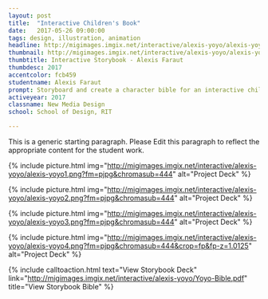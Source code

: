 ```yaml
---
layout: post
title:  "Interactive Children's Book"
date:   2017-05-26 09:00:00
tags: design, illustration, animation
headline: http://migimages.imgix.net/interactive/alexis-yoyo/alexis-yoyo1.png?fm=pjpg&h=400&fit=crop&crop=fp&fp-y=1&fp-z=1.55&fp-x=.9&auto=format
thumbnail: http://migimages.imgix.net/interactive/alexis-yoyo/alexis-yoyo1.png?fit=crop&fm=pjpg&q=85crop=fp&fp-x=1&chromasub=444
thumbtitle: Interactive Storybook - Alexis Faraut
thumbdesc: 2017
accentcolor: fcb459
studentname: Alexis Faraut 
prompt: Storyboard and create a character bible for an interactive children's storybook.
activeyear: 2017
classname: New Media Design 
school: School of Design, RIT

---
```


<section>
<p>This is a generic starting paragraph. Please Edit this paragraph to reflect the appropriate content for the student work.</p>

{% include picture.html img="http://migimages.imgix.net/interactive/alexis-yoyo/alexis-yoyo1.png?fm=pjpg&chromasub=444" alt="Project Deck" %}

{% include picture.html img="http://migimages.imgix.net/interactive/alexis-yoyo/alexis-yoyo2.png?fm=pjpg&chromasub=444" alt="Project Deck" %}

{% include picture.html img="http://migimages.imgix.net/interactive/alexis-yoyo/alexis-yoyo3.png?fm=pjpg&chromasub=444" alt="Project Deck" %}

{% include picture.html img="http://migimages.imgix.net/interactive/alexis-yoyo/alexis-yoyo4.png?fm=pjpg&chromasub=444&crop=fp&fp-z=1.0125" alt="Project Deck" %}

{% include calltoaction.html text="View Storybook Deck" link="http://migimages.imgix.net/interactive/alexis-yoyo/Yoyo-Bible.pdf" title="View Storybook Bible" %}
</section>